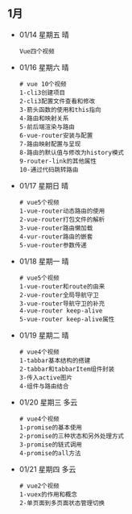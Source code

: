## 1月

- 01/14  星期五   晴

   ```shell
   Vue四个视频
   ```

- 01/16  星期六   晴

  ```shell
  # vue 10个视频
  1-cli3创建项目
  2-cli3配置文件查看和修改
  3-箭头函数的使用和this指向
  4-路由和映射关系
  5-前后端渲染与路由
  6-vue-router安装与配置
  7-路由映射配置与呈现
  8-路由的默认值与修改为history模式
  9-router-link的其他属性
  10-通过代码跳转路由
  ```

- 01/17  星期日  晴

  ```shell
  # vue5个视频
  1-vue-router动态路由的使用
  2-vue-router打包文件的解析
  3-vue-router路由懒加载
  4-vur-router路由的嵌套
  5-vue-router参数传递
  ```

- 01/18  星期一  晴

  ```shell
  # vue5个视频
  1-vue-router和route的由来
  2-vue-router全局导航守卫
  3-vue-router导航守卫的补充
  4-vue-router keep-alive
  5-vue-router keep-alive属性
  ```

- 01/19  星期二  晴

  ```shell
  # vue4个视频
  1-tabbar基本结构的搭建
  2-tabbar和tabbarItem组件封装
  3-传入active图片
  4-组件与路由结合
  ```

- 01/20  星期三  多云

  ```shell
  # vue4个视频
  1-promise的基本使用
  2-promise的三种状态和另外处理方式
  3-promise的链式调用
  4-promise的all方法
  ```

- 01/21  星期四  多云

  ```shell
  # vue2个视频
  1-vuex的作用和概念
  2-单页面到多页面状态管理切换
  ```

  

